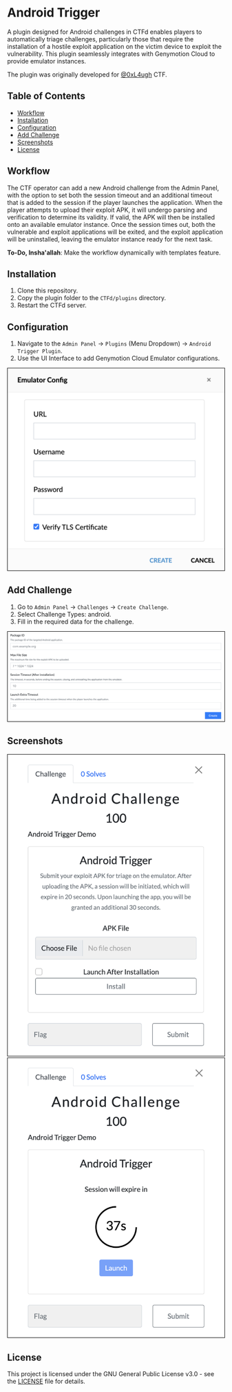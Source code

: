 # Android Trigger
A plugin designed for Android challenges in CTFd enables players to automatically triage challenges, particularly those that require the installation of a hostile exploit application on the victim device to exploit the vulnerability. This plugin seamlessly integrates with Genymotion Cloud to provide emulator instances.

The plugin was originally developed for <a href="https://github.com/0xL4ugh">@0xL4ugh</a> CTF.

## Table of Contents
- [Workflow](#workflow)
- [Installation](#installation)
- [Configuration](#configuration)
- [Add Challenge](#add-challenge)
- [Screenshots](#screenshots)
- [License](#license)


## Workflow
The CTF operator can add a new Android challenge from the Admin Panel, with the option to set both the session timeout and an additional timeout that is added to the session if the player launches the application. When the player attempts to upload their exploit APK, it will undergo parsing and verification to determine its validity. If valid, the APK will then be installed onto an available emulator instance. Once the session times out, both the vulnerable and exploit applications will be exited, and the exploit application will be uninstalled, leaving the emulator instance ready for the next task.

**To-Do, Insha'allah**: Make the workflow dynamically with templates feature.

## Installation
1. Clone this repository.
2. Copy the plugin folder to the `CTFd/plugins` directory.
3. Restart the CTFd server.

## Configuration
1. Navigate to the `Admin Panel` -> `Plugins` (Menu Dropdown) -> `Android Trigger Plugin`.
2. Use the UI Interface to add Genymotion Cloud Emulator configurations.

<img src="imgs/emulator_config.png" alt="Emulator Config" style="border: 1px solid black;">

## Add Challenge
1. Go to `Admin Panel` -> `Challenges` -> `Create Challenge`.
2. Select Challenge Types: android.
3. Fill in the required data for the challenge.

<img src="imgs/challenge_data.png" alt="Required data for auto-trigger" style="border: 1px solid black;">

## Screenshots
<img src="imgs/challenge_modal_1.png" alt="Required data for auto-trigger" style="border: 1px solid black;">
<img src="imgs/challenge_modal_2.png" alt="Required data for auto-trigger" style="border: 1px solid black;">

## License

This project is licensed under the GNU General Public License v3.0 - see the [LICENSE](LICENSE) file for details.
